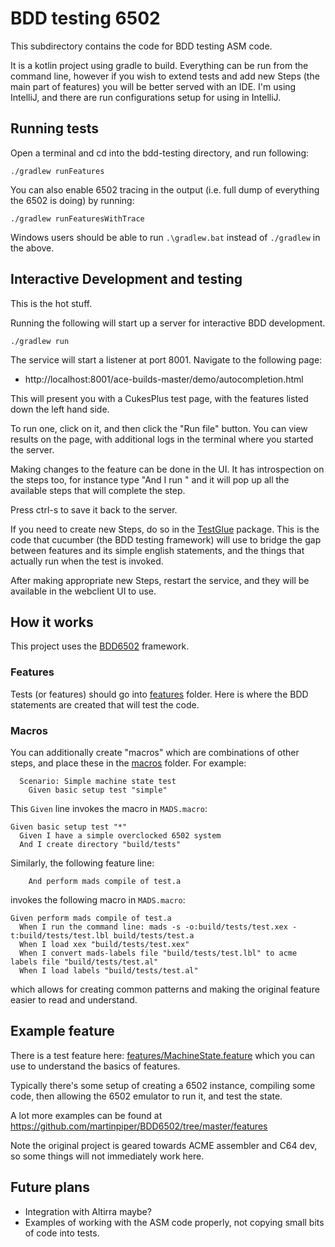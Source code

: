 # BDD testing 6502

This subdirectory contains the code for BDD testing ASM code.

It is a kotlin project using gradle to build. Everything can be run from the command line, however if you
wish to extend tests and add new Steps (the main part of features) you will be better served with an IDE.
I'm using IntelliJ, and there are run configurations setup for using in IntelliJ.

## Running tests

Open a terminal and cd into the bdd-testing directory, and run following:

```shell
./gradlew runFeatures
```

You can also enable 6502 tracing in the output (i.e. full dump of everything the 6502 is doing) by running:

```shell
./gradlew runFeaturesWithTrace
```

Windows users should be able to run `.\gradlew.bat` instead of `./gradlew` in the above.

## Interactive Development and testing

This is the hot stuff.

Running the following will start up a server for interactive BDD development.

```shell
./gradlew run
```

The service will start a listener at port 8001. Navigate to the following page:

- http://localhost:8001/ace-builds-master/demo/autocompletion.html

This will present you with a CukesPlus test page, with the features listed down the left hand side.

To run one, click on it, and then click the "Run file" button. You can view results on the page, with
additional logs in the terminal where you started the server.

Making changes to the feature can be done in the UI. It has introspection on the steps too, for instance
type "And I run <ctrl enter>" and it will pop up all the available steps that will complete the step.

Press ctrl-s to save it back to the server.

If you need to create new Steps, do so in the [TestGlue](src/main/kotlin/TestGlue) package.
This is the code that cucumber (the BDD testing framework) will use to bridge the gap between features
and its simple english statements, and the things that actually run when the test is invoked.

After making appropriate new Steps, restart the service, and they will be available in the webclient UI to
use.

## How it works

This project uses the [BDD6502](https://github.com/martinpiper/BDD6502) framework.

### Features

Tests (or features) should go into [features](features) folder. Here is where the BDD statements are created
that will test the code.

### Macros

You can additionally create "macros" which are combinations of other steps, and place these in the [macros](macros) folder.
For example:

```feature
  Scenario: Simple machine state test
    Given basic setup test "simple"
```

This `Given` line invokes the macro in `MADS.macro`:
```feature
Given basic setup test "*"
  Given I have a simple overclocked 6502 system
  And I create directory "build/tests"
```

Similarly, the following feature line:

```
    And perform mads compile of test.a
```

invokes the following macro in `MADS.macro`:
```
Given perform mads compile of test.a
  When I run the command line: mads -s -o:build/tests/test.xex -t:build/tests/test.lbl build/tests/test.a
  When I load xex "build/tests/test.xex"
  When I convert mads-labels file "build/tests/test.lbl" to acme labels file "build/tests/test.al"
  When I load labels "build/tests/test.al"
```

which allows for creating common patterns and making the original feature easier to read and understand.

## Example feature

There is a test feature here: [features/MachineState.feature](features/MachineState.feature) which you can use to
understand the basics of features.

Typically there's some setup of creating a 6502 instance, compiling some code, then allowing the 6502 emulator to
run it, and test the state.

A lot more examples can be found at https://github.com/martinpiper/BDD6502/tree/master/features

Note the original project is geared towards ACME assembler and C64 dev, so some things will not immediately work here.

## Future plans

- Integration with Altirra maybe?
- Examples of working with the ASM code properly, not copying small bits of code into tests.
